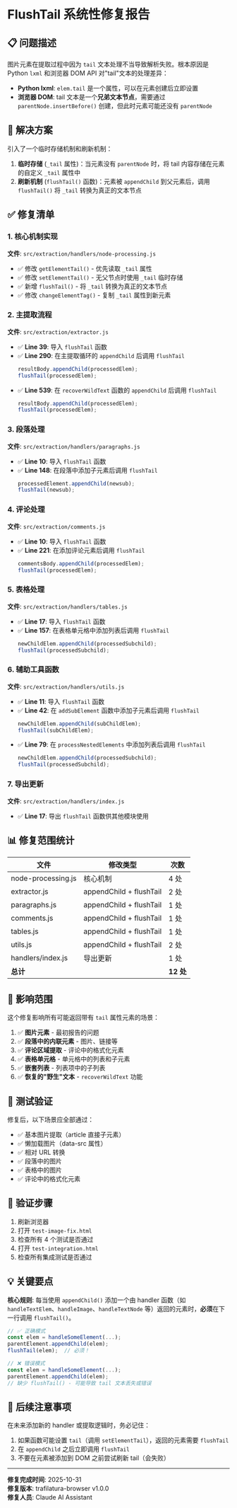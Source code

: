 # FlushTail 系统性修复报告

## 📋 问题描述

图片元素在提取过程中因为 `tail` 文本处理不当导致解析失败。根本原因是 Python `lxml` 和浏览器 DOM API 对"tail"文本的处理差异：

- **Python lxml**: `elem.tail` 是一个属性，可以在元素创建后立即设置
- **浏览器 DOM**: tail 文本是一个**兄弟文本节点**，需要通过 `parentNode.insertBefore()` 创建，但此时元素可能还没有 `parentNode`

## 🔧 解决方案

引入了一个临时存储机制和刷新机制：

1. **临时存储** (`_tail` 属性)：当元素没有 `parentNode` 时，将 tail 内容存储在元素的自定义 `_tail` 属性中
2. **刷新机制** (`flushTail()` 函数)：元素被 `appendChild` 到父元素后，调用 `flushTail()` 将 `_tail` 转换为真正的文本节点

## ✅ 修复清单

### 1. 核心机制实现
**文件**: `src/extraction/handlers/node-processing.js`

- ✅ 修改 `getElementTail()` - 优先读取 `_tail` 属性
- ✅ 修改 `setElementTail()` - 无父节点时使用 `_tail` 临时存储
- ✅ 新增 `flushTail()` - 将 `_tail` 转换为真正的文本节点
- ✅ 修改 `changeElementTag()` - 复制 `_tail` 属性到新元素

### 2. 主提取流程
**文件**: `src/extraction/extractor.js`

- ✅ **Line 39**: 导入 `flushTail` 函数
- ✅ **Line 290**: 在主提取循环的 `appendChild` 后调用 `flushTail`
  ```javascript
  resultBody.appendChild(processedElem);
  flushTail(processedElem);
  ```
- ✅ **Line 539**: 在 `recoverWildText` 函数的 `appendChild` 后调用 `flushTail`
  ```javascript
  resultBody.appendChild(processedElem);
  flushTail(processedElem);
  ```

### 3. 段落处理
**文件**: `src/extraction/handlers/paragraphs.js`

- ✅ **Line 10**: 导入 `flushTail` 函数
- ✅ **Line 148**: 在段落中添加子元素后调用 `flushTail`
  ```javascript
  processedElement.appendChild(newsub);
  flushTail(newsub);
  ```

### 4. 评论处理
**文件**: `src/extraction/comments.js`

- ✅ **Line 10**: 导入 `flushTail` 函数
- ✅ **Line 221**: 在添加评论元素后调用 `flushTail`
  ```javascript
  commentsBody.appendChild(processedElem);
  flushTail(processedElem);
  ```

### 5. 表格处理
**文件**: `src/extraction/handlers/tables.js`

- ✅ **Line 17**: 导入 `flushTail` 函数
- ✅ **Line 157**: 在表格单元格中添加列表后调用 `flushTail`
  ```javascript
  newChildElem.appendChild(processedSubchild);
  flushTail(processedSubchild);
  ```

### 6. 辅助工具函数
**文件**: `src/extraction/handlers/utils.js`

- ✅ **Line 11**: 导入 `flushTail` 函数
- ✅ **Line 42**: 在 `addSubElement` 函数中添加子元素后调用 `flushTail`
  ```javascript
  newChildElem.appendChild(subChildElem);
  flushTail(subChildElem);
  ```
- ✅ **Line 79**: 在 `processNestedElements` 中添加列表后调用 `flushTail`
  ```javascript
  newChildElem.appendChild(processedSubchild);
  flushTail(processedSubchild);
  ```

### 7. 导出更新
**文件**: `src/extraction/handlers/index.js`

- ✅ **Line 17**: 导出 `flushTail` 函数供其他模块使用

## 📊 修复范围统计

| 文件 | 修改类型 | 次数 |
|------|---------|------|
| node-processing.js | 核心机制 | 4 处 |
| extractor.js | appendChild + flushTail | 2 处 |
| paragraphs.js | appendChild + flushTail | 1 处 |
| comments.js | appendChild + flushTail | 1 处 |
| tables.js | appendChild + flushTail | 1 处 |
| utils.js | appendChild + flushTail | 2 处 |
| handlers/index.js | 导出更新 | 1 处 |
| **总计** | | **12 处** |

## 🎯 影响范围

这个修复影响所有可能返回带有 `tail` 属性元素的场景：

1. ✅ **图片元素** - 最初报告的问题
2. ✅ **段落中的内联元素** - 图片、链接等
3. ✅ **评论区域提取** - 评论中的格式化元素
4. ✅ **表格单元格** - 单元格中的列表和子元素
5. ✅ **嵌套列表** - 列表项中的子列表
6. ✅ **恢复的"野生"文本** - `recoverWildText` 功能

## 🧪 测试验证

修复后，以下场景应全部通过：

- ✅ 基本图片提取（article 直接子元素）
- ✅ 懒加载图片（data-src 属性）
- ✅ 相对 URL 转换
- ✅ 段落中的图片
- ✅ 表格中的图片
- ✅ 评论中的格式化元素

## 🚀 验证步骤

1. 刷新浏览器
2. 打开 `test-image-fix.html`
3. 检查所有 4 个测试是否通过
4. 打开 `test-integration.html`
5. 检查所有集成测试是否通过

## 💡 关键要点

**核心规则**: 每当使用 `appendChild()` 添加一个由 handler 函数（如 `handleTextElem`、`handleImage`、`handleTextNode` 等）返回的元素时，**必须**在下一行调用 `flushTail()`。

```javascript
// ✅ 正确模式
const elem = handleSomeElement(...);
parentElement.appendChild(elem);
flushTail(elem);  // 必须！

// ❌ 错误模式
const elem = handleSomeElement(...);
parentElement.appendChild(elem);
// 缺少 flushTail() - 可能导致 tail 文本丢失或错误
```

## 📝 后续注意事项

在未来添加新的 handler 或提取逻辑时，务必记住：

1. 如果函数可能设置 `tail`（调用 `setElementTail`），返回的元素需要 `flushTail`
2. 在 `appendChild` 之后立即调用 `flushTail`
3. 不要在元素被添加到 DOM 之前尝试刷新 tail（会失败）

---

**修复完成时间**: 2025-10-31  
**修复版本**: trafilatura-browser v1.0.0  
**修复人员**: Claude AI Assistant


